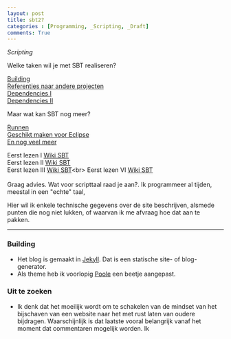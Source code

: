 ```yaml
---
layout: post
title: sbt2?
categories : [Programming, _Scripting, _Draft]
comments: True
---
```


*Scripting* 

Welke taken wil je met SBT realiseren? 

[Building](#building)<br>
[Referenties naar andere projecten](#building)<br>
[Dependencies I](#building)<br>
[Dependencies II](#building)<br>

Maar wat kan SBT nog meer?

[Runnen](#building)<br>
[Geschikt maken voor Eclipse]()<br>
[En nog veel meer](#building)<br>


Eerst lezen I [Wiki SBT](https://en.wikipedia.org/wiki/SBT_%28software%29)<br>
Eerst lezen II [Wiki SBT](https://en.wikipedia.org/wiki/SBT_\(software\))<br>
Eerst lezen III [Wiki SBT](https://en.wikipedia.org/wiki/SBT_&#41;software&#41;)<br>
Eerst lezen VI [Wiki SBT](https://en.wikipedia.org/wiki/SBT_(software))<br><br>
Graag advies. Wat voor scripttaal raad je aan?.
Ik programmeer al tijden, meestal in een "echte" taal, 

Hier wil ik enkele technische gegevens over de site beschrijven, alsmede punten die nog niet lukken, of waarvan ik me afvraag hoe dat aan te pakken.

-----

### <a name="building">Building</a>

* Het blog is gemaakt in <a href="https://jekyllrb.com/">Jekyll</a>. Dat is een statische site- of blog-generator.<br>
* Als theme heb ik voorlopig <a href="https://github.com/poole/poole">Poole</a> een beetje aangepast.


### Uit te zoeken

* Ik denk dat het moeilijk wordt om te schakelen van de mindset van het bijschaven van een website naar het met rust laten van oudere bijdragen. Waarschijnlijk is dat laatste vooral belangrijk vanaf het moment dat commentaren mogelijk worden. Ik 
